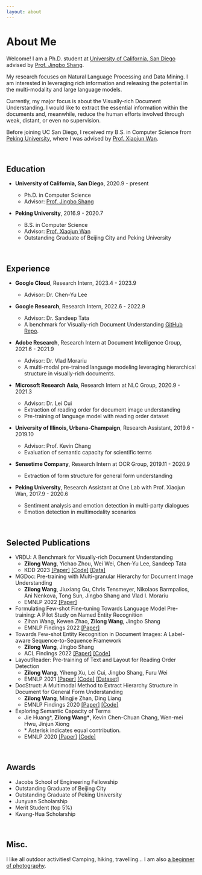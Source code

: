 ```yaml
---
layout: about 
---
```


# About Me

Welcome! I am a Ph.D. student at [University of California, San Diego](https://ucsd.edu) advised by [Prof. Jingbo Shang](https://shangjingbo1226.github.io).

My research focuses on Natural Language Processing and Data Mining. I am interested in leveraging rich information and releasing the potential in the multi-modality and large language models.

Currently, my major focus is about the Visually-rich Document Understanding. I would like to extract the essential information within the documents and, meanwhile, reduce the human efforts involved through weak, distant, or even no supervision.

Before joining UC San Diego, I received my B.S. in Computer Science from [Peking University](https://english.pku.edu.cn), where I was advised by [Prof. Xiaojun Wan](https://wanxiaojun.github.io).

<br/>

## Education

* **University of California, San Diego**, 2020.9 - present
  * Ph.D. in Computer Science
  * Advisor: [Prof. Jingbo Shang](https://shangjingbo1226.github.io)

* **Peking University**, 2016.9 - 2020.7
  * B.S. in Computer Science
  * Advisor: [Prof. Xiaojun Wan](https://wanxiaojun.github.io)
  * Outstanding Graduate of Beijing City and Peking University

<br/>

## Experience

* **Google Cloud**, Research Intern, 2023.4 - 2023.9
  * Advisor: Dr. Chen-Yu Lee

* **Google Research**, Research Intern, 2022.6 - 2022.9
  * Advisor: Dr. Sandeep Tata
  * A benchmark for Visually-rich Document Understanding [GitHub Repo](https://github.com/google-research-datasets/vrdu).

* **Adobe Research**, Research Intern at Document Intelligence Group, 2021.6 - 2021.9
  * Advisor: Dr. Vlad Morariu
  * A multi-modal pre-trained language modeling leveraging hierarchical structure in visually-rich documents.

* **Microsoft Research Asia**, Research Intern at NLC Group, 2020.9 - 2021.3
  * Advisor: Dr. Lei Cui
  * Extraction of reading order for document image understanding
  * Pre-training of language model with reading order dataset

* **University of Illinois, Urbana-Champaign**, Research Assistant, 2019.6 - 2019.10
  * Advisor: Prof. Kevin Chang
  * Evaluation of semantic capacity for scientific terms

* **Sensetime Company**, Research Intern at OCR Group, 2019.11 - 2020.9
  * Extraction of form structure for general form understanding

* **Peking University**, Research Assistant at One Lab with Prof. Xiaojun Wan, 2017.9 - 2020.6
  * Sentiment analysis and emotion detection in multi-party dialogues
  * Emotion detection in multimodality scenarios

<br/>

## Selected Publications
* VRDU: A Benchmark for Visually-rich Document Understanding
  * **Zilong Wang**, Yichao Zhou, Wei Wei, Chen-Yu Lee, Sandeep Tata
  * KDD 2023 [[Paper]](https://arxiv.org/abs/2211.15421) [[Code]](https://github.com/google-research/google-research/tree/master/vrdu) [[Data]](https://github.com/google-research-datasets/vrdu)
* MGDoc: Pre-training with Multi-granular Hierarchy for Document Image Understanding
  * **Zilong Wang**, Jiuxiang Gu, Chris Tensmeyer, Nikolaos Barmpalios, Ani Nenkova, Tong Sun, Jingbo Shang and Vlad I. Morariu
  * EMNLP 2022 [[Paper]](https://arxiv.org/pdf/2211.14958)
* Formulating Few-shot Fine-tuning Towards Language Model Pre-training: A Pilot Study on Named Entity Recognition
  * Zihan Wang, Kewen Zhao, **Zilong Wang**, Jingbo Shang
  * EMNLP Findings 2022 [[Paper]](https://arxiv.org/pdf/2205.11799)
* Towards Few-shot Entity Recognition in Document Images: A Label-aware Sequence-to-Sequence Framework
  * **Zilong Wang**, Jingbo Shang
  * ACL Findings 2022 [[Paper]](https://arxiv.org/pdf/2204.05819) [[Code]](https://github.com/zlwang-cs/LASER-release)
* LayoutReader: Pre-training of Text and Layout for Reading Order Detection
  * **Zilong Wang**, Yiheng Xu, Lei Cui, Jingbo Shang, Furu Wei
  * EMNLP 2021 [[Paper]](https://arxiv.org/pdf/2108.11591) [[Code]](https://github.com/microsoft/unilm/tree/master/layoutreader) [[Dataset]](https://github.com/doc-analysis/ReadingBank)
* DocStruct: A Multimodal Method to Extract Hierarchy Structure in Document for General Form Understanding
  * **Zilong Wang**, Mingjie Zhan, Ding Liang
  * EMNLP Findings 2020 [[Paper]](https://arxiv.org/pdf/2010.11685) [[Code]](https://github.com/zlwang-cs/DocStruct)
* Exploring Semantic Capacity of Terms
  * Jie Huang\*, **Zilong Wang\***, Kevin Chen-Chuan Chang, Wen-mei Hwu, Jinjun Xiong
  * \* Asterisk indicates equal contribution.
  * EMNLP 2020 [[Paper]](https://arxiv.org/pdf/2010.01898) [[Code]](https://github.com/c3sr/semantic-capacity)

<br/>

## Awards

* Jacobs School of Engineering Fellowship
* Outstanding Graduate of Beijing City
* Outstanding Graduate of Peking University
* Junyuan Scholarship
* Merit Student (top 5%)
* Kwang-Hua Scholarship

<br/>

## Misc.

I like all outdoor activities! Camping, hiking, travelling... I am also [a beginner of photography](https://www.instagram.com/zlw.lens/).
